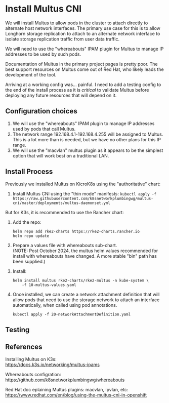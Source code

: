 # Install Multus CNI

We will install Multus to allow pods in the cluster to attach directly to alternate host
network interfaces.  The primary use case for this is to allow Longhorn storage
replication to attach to an alternate network interface to isolate storage replication
traffic from user data traffic.

We will need to use the "whereabouts" IPAM plugin for Multus to manage IP addresses to
be used by such pods.

Documentation of Multus in the primary project pages is pretty poor.  The best support
resources on Multus come out of Red Hat, who likely leads the development of the tool.

Arriving at a working config was... painful.  I need to add a testing config to the end
of the install process as it is _critical_ to validate Multus before deploying any
future resources that will depend on it.

## Configuration choices

1. We will use the "whereabouts" IPAM plugin to manage IP addresses used by pods that
   call Multus.
2. The network range 192.168.4.1-192.168.4.255 will be assigned to Multus.  This is a
   lot more than is needed, but we have no other plans for this IP range.
3. We will use the "macvlan" multus plugin as it appears to be the simplest option that
   will work best on a traditional LAN.

## Install Process

Previously we installed Multus on KicroK8s using the "authoritative" chart:

1. Install Multus CNI using the "thin mode" manifests:
   `kubectl apply -f https://raw.githubusercontent.com/k8snetworkplumbingwg/multus-cni/master/deployments/multus-daemonset.yml`

But for K3s, it is recommended to use the Rancher chart:

1. Add the repo:

    ```shell
    helm repo add rke2-charts https://rke2-charts.rancher.io
    helm repo update
    ```

2. Prepare a values file with whereabouts sub-chart.  
   (NOTE: Post October 2024, the multus helm values recommended for install with
   whereabouts have changed.  A more stable "bin" path has been supplied.)
3. Install:

    ```shell
    helm install multus rke2-charts/rke2-multus -n kube-system \
        -f 10-multus-values.yaml
    ```

4. Once installed, we can create a network attachment definition that will
allow pods that need to use the storage network to attach an interface
automatically, when called using pod annotations.

    ```shell
    kubectl apply -f 20-networkAttachmentDefinition.yaml

    ```

## Testing

## References

Installing Multus on K3s:  
<https://docs.k3s.io/networking/multus-ipams>

Whereabouts configration:  
<https://github.com/k8snetworkplumbingwg/whereabouts>

Red Hat doc eplaining Multus plugins: macvlan, ipvlan, etc:  
<https://www.redhat.com/en/blog/using-the-multus-cni-in-openshift>
